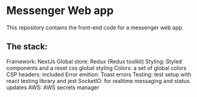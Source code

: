 # Messenger Web app

This repository contains the front-end code for a messenger web app.

## The stack:

Framework: NextJs
Global store: Redux (Redux toolkit)
Styling: Styled components and a reset css global styling
Colors: a set of global colors
CSP headers: included
Error emition: Toast errors
Testing: test setup with react testing library and jest
SocketIO: for realtime messaging and status updates
AWS: AWS secrets manager
